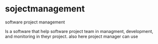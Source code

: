# sojectmanagement
software project management

Is a software that help software project team in managment, development, and monitoring in theyr project.
also here project manager can use 




